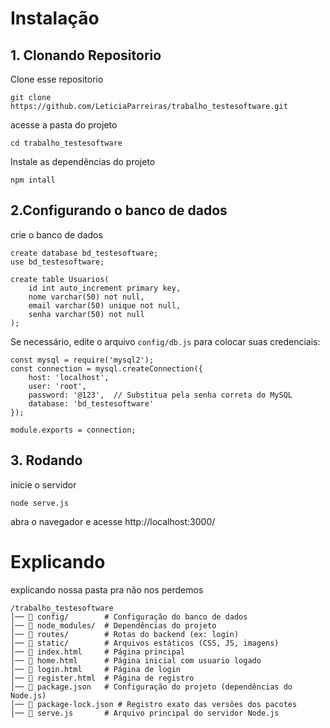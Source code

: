 # Instalação
## 1. Clonando Repositorio
Clone esse repositorio
```
git clone https://github.com/LeticiaParreiras/trabalho_testesoftware.git
```
acesse a pasta do projeto
```
cd trabalho_testesoftware
```
Instale as dependências do projeto
```
npm intall
```
## 2.Configurando o banco de dados
crie o banco de dados
```
create database bd_testesoftware;
use bd_testesoftware;

create table Usuarios(
	id int auto_increment primary key,
    nome varchar(50) not null,
    email varchar(50) unique not null,
    senha varchar(50) not null
);
```
Se necessário, edite o arquivo ``config/db.js`` para colocar suas credenciais:
```
const mysql = require('mysql2');
const connection = mysql.createConnection({
    host: 'localhost',
    user: 'root',
    password: '@123',  // Substitua pela senha correta do MySQL
    database: 'bd_testesoftware'
});

module.exports = connection;
```
## 3. Rodando
inicie o servidor 
```
node serve.js
```
abra o navegador e acesse 
http://localhost:3000/

# Explicando
explicando nossa pasta pra não nos perdemos
```
/trabalho_testesoftware
│── 📂 config/        # Configuração do banco de dados
│── 📂 node_modules/  # Dependências do projeto
│── 📂 routes/        # Rotas do backend (ex: login)
│── 📂 static/        # Arquivos estáticos (CSS, JS, imagens)
│── 📄 index.html     # Página principal 
│── 📄 home.html      # Página inicial com usuario logado 
│── 📄 login.html     # Página de login
│── 📄 register.html  # Página de registro
│── 📄 package.json   # Configuração do projeto (dependências do Node.js)
│── 📄 package-lock.json # Registro exato das versões dos pacotes
│── 📄 serve.js       # Arquivo principal do servidor Node.js
```